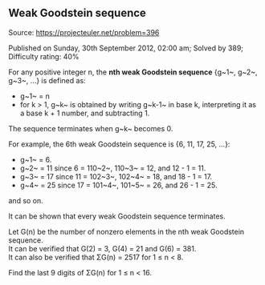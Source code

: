 Weak Goodstein sequence
-----------------------

Source: https://projecteuler.net/problem=396

Published on Sunday, 30th September 2012, 02:00 am; Solved by 389;
Difficulty rating: 40%

For any positive integer n, the **nth weak Goodstein sequence** {g~1~,
g~2~, g~3~, ...} is defined as:

-   g~1~ = n
-   for k \> 1, g~k~ is obtained by writing g~k-1~ in base k,
    interpreting it as a base k + 1 number, and subtracting 1.

The sequence terminates when g~k~ becomes 0.

For example, the 6th weak Goodstein sequence is {6, 11, 17, 25, ...}:

-   g~1~ = 6.
-   g~2~ = 11 since 6 = 110~2~, 110~3~ = 12, and 12 - 1 = 11.
-   g~3~ = 17 since 11 = 102~3~, 102~4~ = 18, and 18 - 1 = 17.
-   g~4~ = 25 since 17 = 101~4~, 101~5~ = 26, and 26 - 1 = 25.

and so on.

It can be shown that every weak Goodstein sequence terminates.

Let G(n) be the number of nonzero elements in the nth weak Goodstein
sequence.\
 It can be verified that G(2) = 3, G(4) = 21 and G(6) = 381.\
 It can also be verified that ΣG(n) = 2517 for 1 ≤ n \< 8.

Find the last 9 digits of ΣG(n) for 1 ≤ n \< 16.
